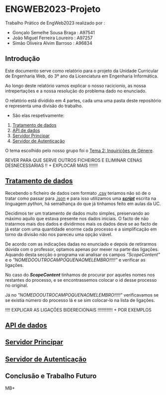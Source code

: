 # ENGWEB2023-Projeto

Trabalho Prático de EngWeb2023 realizado por :

- Gonçalo Semelhe Sousa Braga : A97541
- João Miguel Ferreira Loureiro : A97257
- Simão Oliveira Alvim Barroso : A96834

## Introdução

Este documento serve como relatório para o projeto da Unidade Curricular de Engenharia Web, do 3º ano da Licenciatura em Engenharia Informática.

Ao longo deste relatório vamos explicar o nosso racicionio, as nossa intrepertações e a nossa resolução do problema dado no enunciado.

O relatório está dividido em 4 partes, cada uma uma pasta deste repositório e representa uma divisão do trabalho.

- São elas respetivamente:

1. [Tratamento de dados](https://github.com/goncalobraga27/ENGWEB2023-Projeto/tree/main/data)
2. [API de dados](https://github.com/goncalobraga27/ENGWEB2023-Projeto/tree/main/apiServer)
3. [Servidor Principar](https://github.com/goncalobraga27/ENGWEB2023-Projeto/tree/main/mainServer)
4. [Servidor de Autenticação](https://github.com/goncalobraga27/ENGWEB2023-Projeto/tree/main/authServer)

O tema escolhido pelo nosso grupo foi o [Tema 2: Inquirições de Génere](https://github.com/goncalobraga27/ENGWEB2023-Projeto/blob/main/%5BEW%5D%20Enunciado.pdf).

REVER PARA QUE SERVE OUTROS FICHEIROS E ELIMINAR CENAS DESNECESSARIAS !! + EXPLOCAR MAIS !!!!!!!

## [Tratamento de dados](https://github.com/goncalobraga27/ENGWEB2023-Projeto/tree/main/data)

Recebendo o ficheiro de dados cem formato [.csv](https://github.com/goncalobraga27/ENGWEB2023-Projeto/blob/main/data/registos.csv) teriamos não só de o tratar como passar para [.json](https://github.com/goncalobraga27/ENGWEB2023-Projeto/blob/main/data/db.json) e para isso utilizamos uma ***[script](https://github.com/goncalobraga27/ENGWEB2023-Projeto/blob/main/program.py)*** escrita na linguagem *python*, há semalhança do que já tinhamos feito em aulas da UC.

Decidimos ter um tratamento de dados muito simples, preservando ao máximo aquilo que estava presente nos dados iniciais. O facto de não tratarmos mais dos dados e dividirmos mais os dados deve se ao facto de já estar com uma quantidade enorme cada processo e a simplificação em torno da divisão não nos pareceu uma opção viável.

De acordo com as indicações dadas no enunciado e depois de retirarmos dúvida com o professor, optamos apenas por mexer na parte das ligações. Aquando desta secção o programa vai analisar os campos *"ScopeContent"* e o *"NOMEDOOUTROCAMPOQUENAOMELEMBRO!!!!!"* e verificar as ligações.

No caso do ***ScopeContent*** tinhamos de procurar por aqueles nomes nos restantes do processo, e se encontrassemos colocar o id desse processo no original.

Já no *"NOMEDOOUTROCAMPOQUENAOMELEMBRO!!!!!"* verificavamos se se existia número do processo lá e se sim colocar-lo na lista de ligações.

!!!! EXPLICAR AS LIGAÇÕES BIDERECIONAIS !!!!!!!!!!!! + POR EXEMPLOS

## [API de dados](https://github.com/goncalobraga27/ENGWEB2023-Projeto/tree/main/apiServer)

## [Servidor Principar](https://github.com/goncalobraga27/ENGWEB2023-Projeto/tree/main/mainServer)

## [Servidor de Autenticação](https://github.com/goncalobraga27/ENGWEB2023-Projeto/tree/main/authServer)

## Conclusão e Trabalho Futuro 

MB+

